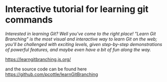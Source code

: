 # Interactive tutorial for learning git commands #

*Interested in learning Git? Well you've come to the right place! "Learn Git Branching" is the most visual and interactive way to learn Git on the web; you'll be challenged with exciting levels, given step-by-step demonstrations of powerful features, and maybe even have a bit of fun along the way.*

https://learngitbranching.js.org/

and the source code can be found here https://github.com/pcottle/learnGitBranching

